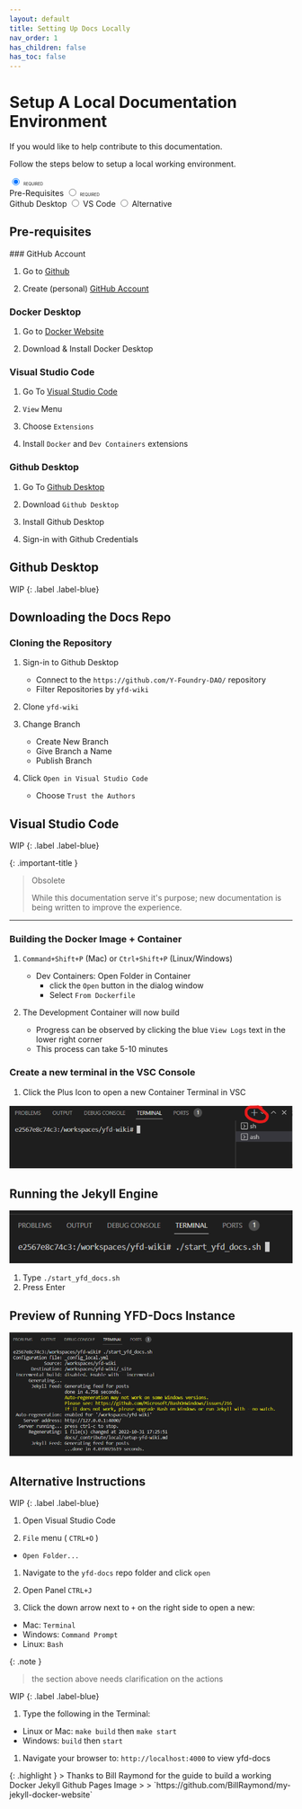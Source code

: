 ```yaml
---
layout: default
title: Setting Up Docs Locally
nav_order: 1
has_children: false
has_toc: false
---
```


# Setup A Local Documentation Environment

If you would like to help contribute to this documentation.  

Follow the steps below to setup a local working environment.

<!-- 
  

  Also worth reading:
  http://simplyaccessible.com/article/danger-aria-tabs/
-->

<div class="tabset">
  <input type="radio" name="tabset" id="tab1" aria-controls="prereq" checked>
  <label for="tab1">
    <span style="font-size:50%;">
      REQUIRED
    </span>
    <br />
    Pre-Requisites
  </label>
  <input type="radio" name="tabset" id="tab2" aria-controls="ghdesktop">
  <label for="tab2">
    <span style="font-size:50%;">
      REQUIRED
    </span>
    <br />
    Github Desktop
  </label>
  <input type="radio" name="tabset" id="tab3" aria-controls="vscode">
  <label for="tab3">
    VS Code
  </label>
  <input type="radio" name="tabset" id="tab4" aria-controls="alt">
  <label for="tab4">
    Alternative
  </label>
  
  <div class="tab-panels">
    <section id="prereq" class="tab-panel">
      <h2>
        Pre-requisites
      </h2>
<div markdown="1">
### GitHub Account

1. Go to [Github](https://www.github.com/)

1. Create (personal) [GitHub Account](https://docs.github.com/en/get-started/signing-up-for-github/signing-up-for-a-new-github-account)

### Docker Desktop

1. Go to [Docker Website](https://www.docker.com/)

2. Download & Install Docker Desktop

### Visual Studio Code

1. Go To [Visual Studio Code](https://code.visualstudio.com/)

1. `View` Menu

1. Choose `Extensions`

1. Install `Docker` and `Dev Containers` extensions

### Github Desktop

1. Go To [Github Desktop](https://desktop.github.com/)

1. Download `Github Desktop`

1. Install Github Desktop

1. Sign-in with Github Credentials
</div>
  </section>
  <section id="ghdesktop" class="tab-panel">
<div markdown="1">

## Github Desktop

WIP
{: .label .label-blue}

## Downloading the Docs Repo

### Cloning the Repository

1. Sign-in to Github Desktop 
    - Connect to the `https://github.com/Y-Foundry-DAO/` repository
    - Filter Repositories by `yfd-wiki`

1. Clone `yfd-wiki`

1. Change Branch
    - Create New Branch
    - Give Branch a Name
    - Publish Branch

1. Click `Open in Visual Studio Code`
    - Choose `Trust the Authors`
</div>
</section>
  <section id="vscode" class="tab-panel">
    <h2>
      Visual Studio Code
    </h2>
<div markdown="1">

WIP
{: .label .label-blue}

{: .important-title }
> Obsolete
>
> While this documentation serve it's purpose; new documentation is being written to improve the experience.

***

### Building the Docker Image + Container

1. `Command+Shift+P` (Mac) or `Ctrl+Shift+P` (Linux/Windows)
    - Dev Containers: Open Folder in Container
        - click the `Open` button in the dialog window
        - Select `From Dockerfile`

1. The Development Container will now build
    - Progress can be observed by clicking the blue `View Logs` text in the lower right corner
    - This process can take 5-10 minutes

### Create a new terminal in the VSC Console

1. Click the Plus Icon to open a new Container Terminal in VSC

![new terminal](/assets/images/vscode/console-terminal.png)

## Running the Jekyll Engine 
![run start yfd docs](/assets/images/vscode/start-yfd-docs.png)
1. Type `./start_yfd_docs.sh`
1. Press Enter

## Preview of Running YFD-Docs Instance
![yfd docs working](/assets/images/vscode/yfd-docs-jekyll-running.png)

</div>
  </section>
  <section id="alt" class="tab-panel">
  <h2>
    Alternative Instructions
  </h2>
<div markdown="1">


WIP
{: .label .label-blue}

1. Open Visual Studio Code

1. `File` menu ( `CTRL+O` )
  - `Open Folder...` 

1. Navigate to the `yfd-docs` repo folder and click `open`

1. Open Panel `CTRL+J`

1. Click the down arrow next to `+` on the right side to open a new:
  - Mac: `Terminal`
  - Windows: `Command Prompt`
  - Linux: `Bash`

{: .note }
> the section above needs clarification on the actions

WIP
{: .label .label-blue}

1. Type the following in the Terminal:
  - Linux or Mac: `make build` then `make start`
  - Windows: `build` then `start`

1. Navigate your browser to: `http://localhost:4000` to view yfd-docs
</div>
    </section>
  </div>
<div markdown="1">
{: .highlight }
> Thanks to Bill Raymond for the guide to build a working Docker Jekyll Github Pages Image
>
> `https://github.com/BillRaymond/my-jekyll-docker-website`
</div>